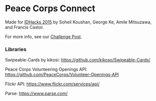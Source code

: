 # Peace Corps Connect

Made for [IDHacks 2015](http://idhack.developersfordevelopment.org/) by Soheil Koushan, George Ke, Amile Mitsuzawa, and Francis Castor.


For more info, see our [Challenge Post](http://challengepost.com/software/tinder-for-peace-corps).


### Libraries
Swipeable-Cards by kikosi: https://github.com/kikoso/Swipeable-Cards/

Peace Corps Volunteering Openings API: https://github.com/PeaceCorps/Volunteer-Openings-API

Flickr API: https://www.flickr.com/services/api/

Parse: https://www.parse.com/
